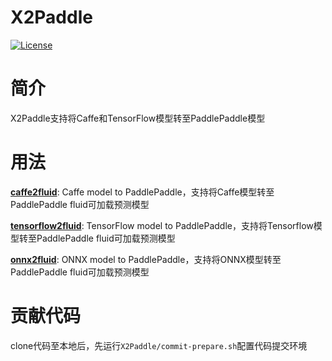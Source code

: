 # X2Paddle
[![License](https://img.shields.io/badge/license-Apache%202-blue.svg)](LICENSE)

# 简介

X2Paddle支持将Caffe和TensorFlow模型转至PaddlePaddle模型

# 用法
**[caffe2fluid](caffe2fluid)**: Caffe model to PaddlePaddle，支持将Caffe模型转至PaddlePaddle fluid可加载预测模型


**[tensorflow2fluid](tensorflow2fluid)**: TensorFlow model to PaddlePaddle，支持将Tensorflow模型转至PaddlePaddle fluid可加载预测模型

**[onnx2fluid](tensorflow2fluid)**: ONNX model to PaddlePaddle，支持将ONNX模型转至PaddlePaddle fluid可加载预测模型

# 贡献代码
clone代码至本地后，先运行`X2Paddle/commit-prepare.sh`配置代码提交环境
